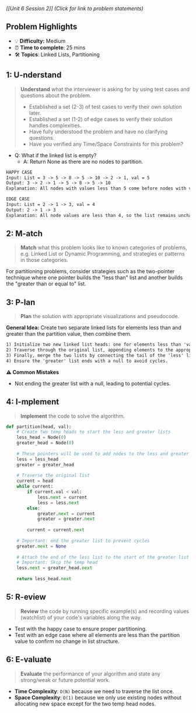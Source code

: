 *[[Unit 6 Session 2]] (Click for link to problem statements)*

## Problem Highlights

* 💡 **Difficulty:** Medium
* ⏰ **Time to complete**: 25 mins
* 🛠️ **Topics**: Linked Lists, Partitioning
    
## 1: U-nderstand
 
> **Understand** what the interviewer is asking for by using test cases and questions about the problem.
> - Established a set (2-3) of test cases to verify their own solution later.
> - Established a set (1-2) of edge cases to verify their solution handles complexities.
> - Have fully understood the problem and have no clarifying questions.
> - Have you verified any Time/Space Constraints for this problem?

- Q: What if the linked list is empty?
  - A: Return None as there are no nodes to partition.

```markdown
HAPPY CASE
Input: List = 3 -> 5 -> 8 -> 5 -> 10 -> 2 -> 1, val = 5
Output: 3 -> 2 -> 1 -> 5 -> 8 -> 5 -> 10
Explanation: All nodes with values less than 5 come before nodes with values 5 or greater.

EDGE CASE
Input: List = 2 -> 1 -> 3, val = 4
Output: 2 -> 1 -> 3
Explanation: All node values are less than 4, so the list remains unchanged.
```
    
## 2: M-atch

> **Match** what this problem looks like to known categories of problems, e.g. Linked List or Dynamic Programming, and strategies or patterns in those categories.

For partitioning problems, consider strategies such as the two-pointer technique where one pointer builds the "less than" list and another builds the "greater than or equal to" list.

## 3: P-lan

> **Plan** the solution with appropriate visualizations and pseudocode.

**General Idea:** Create two separate linked lists for elements less than and greater than the partition value, then combine them.

```markdown
1) Initialize two new linked list heads: one for elements less than 'val' and one for elements greater or equal.
2) Traverse through the original list, appending elements to the appropriate new list.
3) Finally, merge the two lists by connecting the tail of the 'less' list to the head of the 'greater' list.
4) Ensure the 'greater' list ends with a null to avoid cycles.
```

**⚠️ Common Mistakes**

- Not ending the greater list with a null, leading to potential cycles.

## 4: I-mplement

> **Implement** the code to solve the algorithm.

```python
def partition(head, val):
    # Create two temp heads to start the less and greater lists
    less_head = Node(0)
    greater_head = Node(0)
    
    # These pointers will be used to add nodes to the less and greater lists
    less = less_head
    greater = greater_head
    
    # Traverse the original list
    current = head
    while current:
        if current.val < val:
            less.next = current
            less = less.next
        else:
            greater.next = current
            greater = greater.next
        
        current = current.next
    
    # Important: end the greater list to prevent cycles
    greater.next = None
    
    # Attach the end of the less list to the start of the greater list
    # Important: Skip the temp head
    less.next = greater_head.next
    
    return less_head.next
```

## 5: R-eview

> **Review** the code by running specific example(s) and recording values (watchlist) of your code's variables along the way.

- Test with the happy case to ensure proper partitioning.
- Test with an edge case where all elements are less than the partition value to confirm no change in list structure.

## 6: E-valuate

> **Evaluate** the performance of your algorithm and state any strong/weak or future potential work.

* **Time Complexity**: `O(N)` because we need to traverse the list once.
* **Space Complexity**: `O(1)` because we only use existing nodes without allocating new space except for the two temp head nodes.
